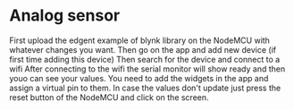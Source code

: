 # Analog sensor


First upload the edgent example of blynk library on the NodeMCU with whatever changes you want.
Then go on the app and add new device (if first time adding this device)
Then search for the device and connect to a wifi
After connecting to the wifi the serial monitor will show ready and then youo can see your values.
You need to add the widgets in the app and assign a virtual pin to them.
In case the values don't update just press the reset button of the NodeMCU and click on the screen.
